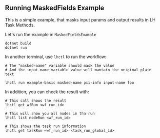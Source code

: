 ## Running MaskedFields Example

This is a simple example, that masks input params and output results in LH Task Methods.

Let's run the example in `MaskedFieldsExample`

```
dotnet build
dotnet run
```

In another terminal, use `lhctl` to run the workflow:

```
# The "masked-name" variable should mask the value
# And the input-name variable value will mantain the original plain text

lhctl run example-basic masked-name pii-info input-name foo
```

In addition, you can check the result with:

```
# This call shows the result
lhctl get wfRun <wf_run_id>

# This will show you all nodes in tha run
lhctl list nodeRun <wf_run_id>

# This shows the task run information
lhctl get taskRun <wf_run_id> <task_run_global_id>
```
